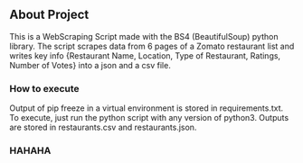 ## About Project
This is a WebScraping Script made with the BS4 (BeautifulSoup) python library.
The script scrapes data from 6 pages of a Zomato restaurant list and writes key info {Restaurant Name, Location, Type of Restaurant, Ratings, Number of Votes} into a json and a csv file.

### How to execute
Output of pip freeze in a virtual environment is stored in requirements.txt.
To execute, just run the python script with any version of python3.
Outputs are stored in restaurants.csv and restaurants.json.

### HAHAHA
